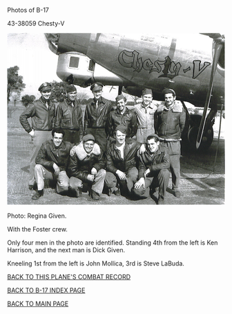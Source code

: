
Photos of B-17






 




43-38059 Chesty-V  
  

![](43-38059.jpg)  

Photo: Regina Given.  

With the Foster crew.  

Only four men in the photo are identified.
Standing 4th from the left is Ken Harrison, and the next man is Dick Given.  

Kneeling 1st from the left is John Mollica, 3rd is Steve LaBuda.  

  

[BACK TO THIS PLANE'S COMBAT RECORD](ValorToVictory/b17s/43-38059.md)  

[BACK TO B-17 INDEX PAGE](ValorToVictory/000b17s.md)  

[BACK TO MAIN PAGE](ValorToVictory/index.html)


